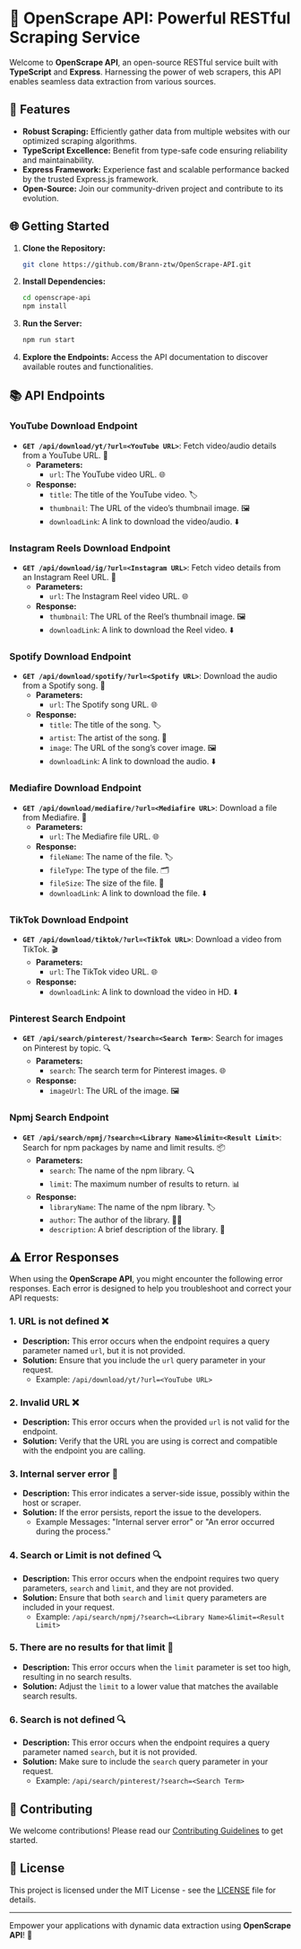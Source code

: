 # 📡 OpenScrape API: Powerful RESTful Scraping Service

Welcome to **OpenScrape API**, an open-source RESTful service built with **TypeScript** and **Express**. Harnessing the power of web scrapers, this API enables seamless data extraction from various sources.

## 🚀 Features

- **Robust Scraping:** Efficiently gather data from multiple websites with our optimized scraping algorithms.
- **TypeScript Excellence:** Benefit from type-safe code ensuring reliability and maintainability.
- **Express Framework:** Experience fast and scalable performance backed by the trusted Express.js framework.
- **Open-Source:** Join our community-driven project and contribute to its evolution.

## 🌐 Getting Started

1. **Clone the Repository:**
   ```bash
   git clone https://github.com/Brann-ztw/OpenScrape-API.git
   ```
2. **Install Dependencies:**
   ```bash
   cd openscrape-api
   npm install
   ```
3. **Run the Server:**
   ```bash
   npm run start
   ```
4. **Explore the Endpoints:** Access the API documentation to discover available routes and functionalities.

<!-- ## ⚠️ Note

You can replace `localhost` with your server's domain name. The repository is deployed, and you can make requests to the main URL of the repository: [API URL](YOUR_API_URL_HERE). -->

## 📚 API Endpoints

### YouTube Download Endpoint

- **`GET /api/download/yt/?url=<YouTube URL>`**: Fetch video/audio details from a YouTube URL. 🎥
  - **Parameters:**
    - `url`: The YouTube video URL. 🌐
  - **Response:**
    - `title`: The title of the YouTube video. 🏷️
    - `thumbnail`: The URL of the video’s thumbnail image. 🖼️
    - `downloadLink`: A link to download the video/audio. ⬇️

### Instagram Reels Download Endpoint

- **`GET /api/download/ig/?url=<Instagram URL>`**: Fetch video details from an Instagram Reel URL. 📸
  - **Parameters:**
    - `url`: The Instagram Reel video URL. 🌐
  - **Response:**
    - `thumbnail`: The URL of the Reel’s thumbnail image. 🖼️
    - `downloadLink`:  A link to download the Reel video. ⬇️

### Spotify Download Endpoint

- **`GET /api/download/spotify/?url=<Spotify URL>`**: Download the audio from a Spotify song. 🎵
  - **Parameters:**
    - `url`: The Spotify song URL. 🌐
  - **Response:**
    - `title`: The title of the song. 🏷️
    - `artist`: The artist of the song. 🎤
    - `image`: The URL of the song’s cover image. 🖼️
    - `downloadLink`: A link to download the audio. ⬇️

### Mediafire Download Endpoint

- **`GET /api/download/mediafire/?url=<Mediafire URL>`**: Download a file from Mediafire. 📂
  - **Parameters:**
    - `url`: The Mediafire file URL. 🌐
  - **Response:**
    - `fileName`: The name of the file. 🏷️
    - `fileType`: The type of the file. 🗂️
    - `fileSize`: The size of the file. 📏
    - `downloadLink`: A link to download the file. ⬇️

### TikTok Download Endpoint

- **`GET /api/download/tiktok/?url=<TikTok URL>`**: Download a video from TikTok. 🎬
  - **Parameters:**
    - `url`: The TikTok video URL. 🌐
  - **Response:**
    - `downloadLink`: A link to download the video in HD. ⬇️

### Pinterest Search Endpoint

- **`GET /api/search/pinterest/?search=<Search Term>`**: Search for images on Pinterest by topic. 🔍
  - **Parameters:**
    - `search`: The search term for Pinterest images. 🌐
  - **Response:**
    - `imageUrl`: The URL of the image. 🖼️

### Npmj Search Endpoint

- **`GET /api/search/npmj/?search=<Library Name>&limit=<Result Limit>`**: Search for npm packages by name and limit results. 📦
  - **Parameters:**
    - `search`: The name of the npm library. 🔍
    - `limit`: The maximum number of results to return. 📊
  - **Response:**
    - `libraryName`: The name of the npm library. 🏷️
    - `author`: The author of the library. 🧑‍💻
    - `description`: A brief description of the library. 📝


## ⚠️ Error Responses

When using the **OpenScrape API**, you might encounter the following error responses. Each error is designed to help you troubleshoot and correct your API requests:

### 1. URL is not defined ❌

- **Description:** This error occurs when the endpoint requires a query parameter named `url`, but it is not provided.
- **Solution:** Ensure that you include the `url` query parameter in your request.
  - Example: `/api/download/yt/?url=<YouTube URL>`

### 2. Invalid URL ❌

- **Description:** This error occurs when the provided `url` is not valid for the endpoint.
- **Solution:** Verify that the URL you are using is correct and compatible with the endpoint you are calling.

### 3. Internal server error 🔧

- **Description:** This error indicates a server-side issue, possibly within the host or scraper.
- **Solution:** If the error persists, report the issue to the developers. 
  - Example Messages: "Internal server error" or "An error occurred during the process."

### 4. Search or Limit is not defined 🔍

- **Description:** This error occurs when the endpoint requires two query parameters, `search` and `limit`, and they are not provided.
- **Solution:** Ensure that both `search` and `limit` query parameters are included in your request.
  - Example: `/api/search/npmj/?search=<Library Name>&limit=<Result Limit>`

### 5. There are no results for that limit 🚫

- **Description:** This error occurs when the `limit` parameter is set too high, resulting in no search results.
- **Solution:** Adjust the `limit` to a lower value that matches the available search results.

### 6. Search is not defined 🔍

- **Description:** This error occurs when the endpoint requires a query parameter named `search`, but it is not provided.
- **Solution:** Make sure to include the `search` query parameter in your request.
  - Example: `/api/search/pinterest/?search=<Search Term>`


## 🤝 Contributing

We welcome contributions! Please read our [Contributing Guidelines](CONTRIBUTING.md) to get started.

## 📄 License

This project is licensed under the MIT License - see the [LICENSE](LICENSE) file for details.

---

Empower your applications with dynamic data extraction using **OpenScrape API**! 🌟